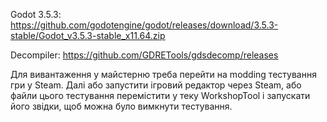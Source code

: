 Godot 3.5.3: https://github.com/godotengine/godot/releases/download/3.5.3-stable/Godot_v3.5.3-stable_x11.64.zip

Decompiler: https://github.com/GDRETools/gdsdecomp/releases

Для вивантаження у майстерню треба перейти на modding тестування гри у Steam. Далі або запустити ігровий редактор через Steam, або файли цього тестування перемістити у теку WorkshopTool і запускати його звідки, щоб можна було вимкнути тестування.